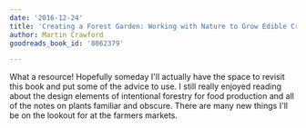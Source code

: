 ```yaml
---
date: '2016-12-24'
title: 'Creating a Forest Garden: Working with Nature to Grow Edible Crops'
author: Martin Crawford
goodreads_book_id: '8062379'

---
```

What a resource! Hopefully someday I'll actually have the space to revisit this book and put some of the advice to use. I still really enjoyed reading about the design elements of intentional forestry for food production and all of the notes on plants familiar and obscure. There are many new things I'll be on the lookout for at the farmers markets.
